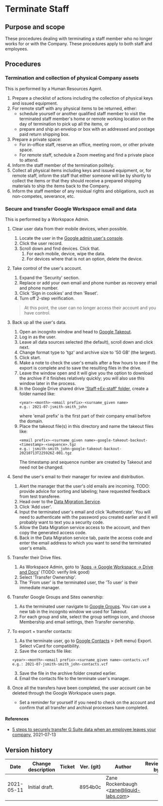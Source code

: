 # Terminate Staff

## Purpose and scope

These procedures dealing with terminating a staff member who no longer works for or with the Company. These procedures apply to both staff and employees.

## Procedures

### Termination and collection of physical Company assets

This is performed by a <role>Human Resources Agent</role>.

1. Prepare a checklist of actions including the collection of physical keys and issued equipment.
2. For remote staff with any physical items to be returned, either:
   * schedule yourself or another qualified staff member to visit the terminated staff member's home or remote working location on the day of termination to pick up all the items, or
   * prepare and ship an envelop or box with an addressed and postage paid return shipping box.
2. Prepare a private space:
   * For in-office staff, reserve an office, meeting room, or other private space.
   * For remote staff, schedule a Zoom meeting and find a private place to attend.
3. Inform the staff member of the termination politely.
4. Collect all physical items including keys and issued equipment, or, for remote staff, inform the staff that either someone will be by shortly to collect the items or that they should receive a prepared shipping materials to ship the items back to the Company.
5. Inform the staff member of any residual rights and obligations, such as non-competes, severance, etc.

### Secure and transfer Google Workspace email and data

This is performed by a <role>Workspace Admin</role>.

1. Clear user data from their mobile devices, when possible.
   1. Locate the user in the [Google admin user's console](https://admin.google.com/ac/users).
   2. Click the user record.
   3. Scroll down and find devices. Click that.
      1. For each mobile, device, wipe the data.
      2. For devices where that is not an option, delete the device.
2. Take control of the user's account.
   1. Expand the 'Security' section.
   2. Replace or add your own email and phone number as recovery email and phone number.
   3. Click 'Sign in cookies' and then 'Reset'.
   4. Turn off 2-step verification.

   >  At this point, the user can no longer access their account and you have control.

6. Back up all the user's data.
   1. Open an incognito window and head to [Google Takeout](https://google.com/takeout).
   2. Log in as the user.
   3. Leave all data sources selected (the default), scroll down and click next.
   4. Change format type to 'tgz' and archive size to '50 GB' (the largest).
   5. Click start.
   6. Make a note to check the user's emails after a few hours to see if the export is complete and to save the resulting files in the drive.
   7. Leave the window open and it will give you the option to download the archive if it finishes relatively quickly; you will also use this window later in the process.
   8. In the Google Drive shared drive ['Staff->Ex-staff' folder](https://drive.google.com/drive/u/0/folders/19kyCIqr-GrPAWyv1oySWxiRU43XxvtDE), create a folder named like:
      ```
      <year>-<month>-<email prefix>-<surname_given name>
      e.g.: 2021-07-jsmith-smith_john
      ```
      where 'email prefix' is the first part of their company email before the domain.
   9. Place the takeout file(s) in this directory and name the takeout files like:
      ```
      <email prefix>-<surname_given name>-google-takeout-backout-<timestamp>-<sequence>.tgz
      e.g.: jsmith-smith_john-google-takeout-backout-20210713T225926Z-001.tgz
      ```
      The timestamp and sequence number are created by Takeout and need not be changed.
5. Send the user's email to their manager for review and distribution.
   1. Alert the manager that the user's old emails are incoming. TODO: provide advice for sorting and labeling; have requested feedback from test transferee.
   2. Head over to the [Data Migration Service](https://admin.google.com/ac/dms).
   3. Click 'Add user'.
   4. Input the terminated user's email and click 'Authenticate'. You will need to authenticate with the password you created earlier and it will probably want to text you a security code.
   5. Allow the Data Migration service access to the account, and then copy the generated access code.
   6. Back in the Data Migration service tab, paste the access code and enter the email address to which you want to send the terminated user's emails.
6. Transfer their Drive files.
   1. As Workspace Admin, goto to '[Apps -> Google Workspace -> Drive and Docs](https://admin.google.com/ac/appsettings/55656082996)' (TODO: verify link good)
   2. Select 'Transfer Ownership'.
   3. The 'From user' is the terminated user, the 'To user' is their immediate manager.
7. Transfer Google Groups and Sites ownership:
   1. As the terminated user navigate to [Google Groups](https://groups.google.com). You can use a new tab in the incognito window we used for Takeout.
   2. For each group and site, select the group settings icon, and choose Membership and email settings, then Transfer ownership.
8. To export + transfer contacts:
   1. As the terminate user, go to [Google Contacts](https://contacts.google.com/) > (left menu) Export. Select vCard for compatibility.
   2. Save the contacts file like:
   ```
   <year>-<month>-<email prefix>-<surname_given name>-contacts.vcf
   e.g.: 2021-07-jsmith-smith_john-contacts.vcf
   ```
   3. Save the file in the archive folder created earlier.
   4. Email the contacts file to the terminate user's manager.
9. Once all the transfers have been completed, the user account can be deleted through the Google Workspace users page.
   * Set a reminder for yourself if you need to check on the account and confirm that all transfer and archival processes have completed.

#### References

* [5 steps to securely transfer G Suite data when an employee leaves your company](https://www.techrepublic.com/article/5-steps-to-securely-transfer-g-suite-data-when-an-employee-leaves-your-company/), 2021-07-13

## Version history

Date | Change description | Ticket | Ver. (git) | Author | Reviewed by
-----|--------------------|--------|------------|--------|-------------
2021-05-11 | Initial draft. | | 8954b0c | Zane Rockenbaugh &lt;zane@liquid-labs.com&gt; |
